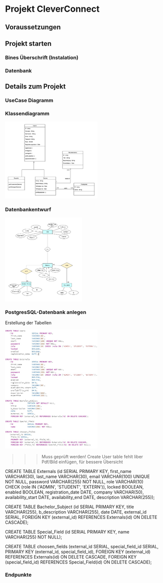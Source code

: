 # Projekt CleverConnect

## Voraussetzungen

## Projekt starten

### Bines Überschrift (Instalation)

### Datenbank

## Details zum Projekt

### UseCase Diagramm

### Klassendiagramm
<img src="images/Klassendiagramm.drawio.jpg" width="60%" height="60%">


### Datenbankentwurf
<img src="images/Datenbankentwurf2_Team_C.drawio.png" width="50%" height="50%">

### PostgresSQL-Datenbank anlegen

Erstellung der Tabellen

<img src="images/sql.jpg" width="60%" height="60%">


>>> Muss geprüft werden!
>>> Create User table fehlt
>>> liber Pdf/Bild einfügen, für bessere Übersicht

CREATE TABLE Externals
    (id                 SERIAL PRIMARY KEY,
     first_name         VARCHAR(30),
     last_name          VARCHAR(30),
     email              VARCHAR(100) UNIQUE NOT NULL,
     password           VARCHAR(255) NOT NULL,
     role               VARCHAR(10) CHECK (role IN ('ADMIN', 'STUDENT', 'EXTERN')),
     locked             BOOLEAN,
     enabled            BOOLEAN,
     registration_date  DATE,
     company            VARCHAR(50),
     availability_start DATE,
     availability_end   DATE,
     description        VARCHAR(255));

CREATE TABLE Bachelor_Subject
    (id             SERIAL PRIMARY KEY,
     title          VARCHAR(255),
     b_description  VARCHAR(255),
     date           DATE,
     external_id    SERIAL,
     FOREIGN KEY (external_id) REFERENCES Externals(id) ON DELETE CASCADE);


CREATE TABLE Special_Field
	(id				SERIAL PRIMARY KEY,
	name			VARCHAR(255) NOT NULL);

CREATE TABLE choosen_fields
	(external_id SERIAL,
	special_field_id SERIAL,
	PRIMARY KEY (external_id, special_field_id),
	FOREIGN KEY (external_id) REFERENCES Externals(id) ON DELETE CASCADE,
	FOREIGN KEY (special_field_id) REFERENCES Special_Field(id) ON DELETE CASCADE);

### Endpunkte


